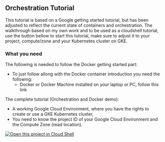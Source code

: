 ## Orchestration Tutorial
This tutorial is based on a Google getting started tutorial, but has been adjusted to reflect the current state of containers and orchestration. The walkthrough based on my own work and to be used as a cloudshell tutorial, use the button bellow to start this tutorial, make sure to adjust it to your project, compute/zone and your Kubernetes cluster on GKE.

### What you need
The following is needed to follow the Docker getting started part: 
- To just follow allong with the Docker container introduction you need the following:
  - Docker or Docker Machine installed on your laptop or PC, follow this link
  
The complete tutorial (Orchestration and Docker demo):  
- A working Google Cloud Environment, where you have the rights to create or use a GKE Kubernetes cluster,
- You need to know the project ID of your Google Cloud Environment and the Compute Zone (read location).


[![Open this project in Cloud
Shell](http://gstatic.com/cloudssh/images/open-btn.png)](https://console.cloud.google.com/cloudshell/open?git_repo=https://github.com/quintest/Quint-Container-Orchestration.git&page=editor&tutorial=tutorial.md)

